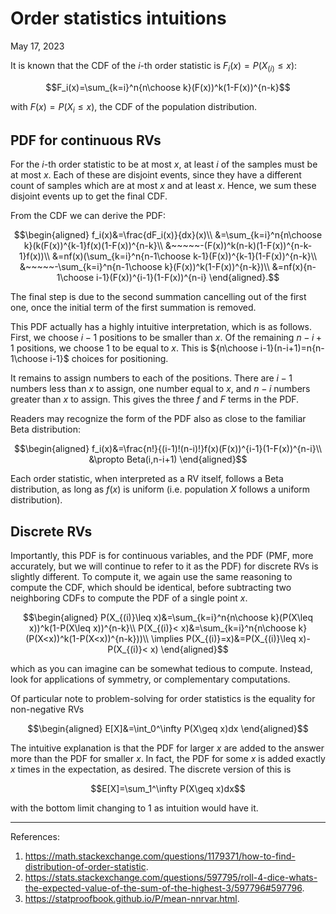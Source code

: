 <!-- emilia-snapshot-properties
Order statistics intuitions
2023/05/17
utulek
emilia-snapshot-properties -->

# Order statistics intuitions

May 17, 2023

It is known that the CDF of the $i$-th order statistic is $F_i(x)=P(X_{(i)}\leq x)$:

$$F_i(x)=\sum_{k=i}^n{n\choose k}(F(x))^k(1-F(x))^{n-k}$$

with $F(x)=P(X_i\leq x)$, the CDF of the population distribution.

## PDF for continuous RVs

For the $i$-th order statistic to be at most $x$, at least $i$ of the samples must be at most $x$. Each of these are disjoint events, since they have a different count of samples which are at most $x$ and at least $x$. Hence, we sum these disjoint events up to get the final CDF.

From the CDF we can derive the PDF:

$$\begin{aligned}
f_i(x)&=\frac{dF_i(x)}{dx}(x)\\
&=\sum_{k=i}^n{n\choose k}(k(F(x))^{k-1}f(x)(1-F(x))^{n-k}\\
&~~~~~-(F(x))^k(n-k)(1-F(x))^{n-k-1}f(x))\\
&=nf(x)(\sum_{k=i}^n{n-1\choose k-1}(F(x))^{k-1}(1-F(x))^{n-k}\\
&~~~~~-\sum_{k=i}^n{n-1\choose k}(F(x))^k(1-F(x))^{n-k})\\
&=nf(x){n-1\choose i-1}(F(x))^{i-1}(1-F(x))^{n-i}
\end{aligned}.$$

The final step is due to the second summation cancelling out of the first one, once the initial term of the first summation is removed.

This PDF actually has a highly intuitive interpretation, which is as follows. First, we choose $i-1$ positions to be smaller than $x$. Of the remaining $n-i+1$ positions, we choose $1$ to be equal to $x$. This is ${n\choose i-1}(n-i+1)=n{n-1\choose i-1}$ choices for positioning.

It remains to assign numbers to each of the positions. There are $i-1$ numbers less than $x$ to assign, one number equal to $x$, and $n-i$ numbers greater than $x$ to assign. This gives the three $f$ and $F$ terms in the PDF.

Readers may recognize the form of the PDF also as close to the familiar Beta distribution:

$$\begin{aligned}
f_i(x)&=\frac{n!}{(i-1)!(n-i)!}f(x)(F(x))^{i-1}(1-F(x))^{n-i}\\
&\propto Beta(i,n-i+1)
\end{aligned}$$

Each order statistic, when interpreted as a RV itself, follows a Beta distribution, as long as $f(x)$ is uniform (i.e. population $X$ follows a uniform distribution).

## Discrete RVs

Importantly, this PDF is for continuous variables, and the PDF (PMF, more accurately, but we will continue to refer to it as the PDF) for discrete RVs is slightly different. To compute it, we again use the same reasoning to compute the CDF, which should be identical, before subtracting two neighboring CDFs to compute the PDF of a single point $x$.

$$\begin{aligned}
P(X_{(i)}\leq x)&=\sum_{k=i}^n{n\choose k}(P(X\leq x))^k(1-P(X\leq x))^{n-k}\\
P(X_{(i)}< x)&=\sum_{k=i}^n{n\choose k}(P(X<x))^k(1-P(X<x))^{n-k}))\\
\implies P(X_{(i)}=x)&=P(X_{(i)}\leq x)-P(X_{(i)}< x)
\end{aligned}$$

which as you can imagine can be somewhat tedious to compute. Instead, look for applications of symmetry, or complementary computations.

Of particular note to problem-solving for order statistics is the equality for non-negative RVs

$$\begin{aligned}
E[X]&=\int_0^\infty P(X\geq x)dx
\end{aligned}$$

The intuitive explanation is that the PDF for larger $x$ are added to the answer more than the PDF for smaller $x$. In fact, the PDF for some $x$ is added exactly $x$ times in the expectation, as desired. The discrete version of this is

$$E[X]=\sum_1^\infty P(X\geq x)dx$$

with the bottom limit changing to $1$ as intuition would have it.

---

References:

1. <https://math.stackexchange.com/questions/1179371/how-to-find-distribution-of-order-statistic>.
2. <https://stats.stackexchange.com/questions/597795/roll-4-dice-whats-the-expected-value-of-the-sum-of-the-highest-3/597796#597796>.
3. <https://statproofbook.github.io/P/mean-nnrvar.html>.


